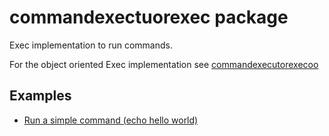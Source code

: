 # commandexectuorexec package

Exec implementation to run commands.

For the object oriented Exec implementation see [commandexecutorexecoo](/pkg/commandexecutor/commandexecutorexecoo/)

## Examples

* [Run a simple command (echo hello world)](./Example_echoHelloWorld_test.go)
